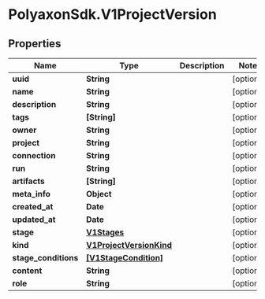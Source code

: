 # PolyaxonSdk.V1ProjectVersion

## Properties

Name | Type | Description | Notes
------------ | ------------- | ------------- | -------------
**uuid** | **String** |  | [optional] 
**name** | **String** |  | [optional] 
**description** | **String** |  | [optional] 
**tags** | **[String]** |  | [optional] 
**owner** | **String** |  | [optional] 
**project** | **String** |  | [optional] 
**connection** | **String** |  | [optional] 
**run** | **String** |  | [optional] 
**artifacts** | **[String]** |  | [optional] 
**meta_info** | **Object** |  | [optional] 
**created_at** | **Date** |  | [optional] 
**updated_at** | **Date** |  | [optional] 
**stage** | [**V1Stages**](V1Stages.md) |  | [optional] 
**kind** | [**V1ProjectVersionKind**](V1ProjectVersionKind.md) |  | [optional] 
**stage_conditions** | [**[V1StageCondition]**](V1StageCondition.md) |  | [optional] 
**content** | **String** |  | [optional] 
**role** | **String** |  | [optional] 


